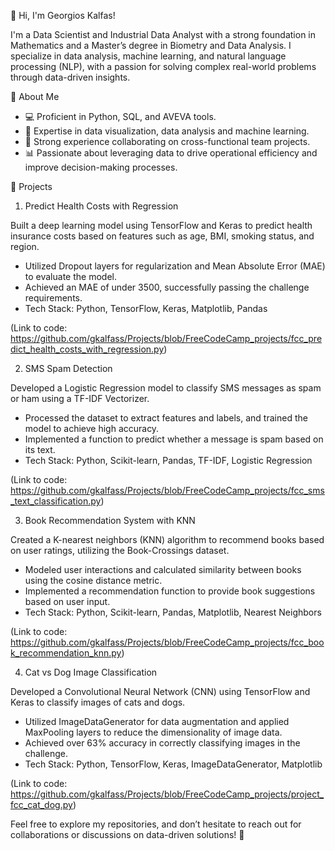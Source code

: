 👋 Hi, I'm Georgios Kalfas!

I'm a Data Scientist and Industrial Data Analyst with a strong foundation in Mathematics and a Master’s degree in Biometry and Data Analysis. I specialize in data analysis, machine learning, and natural language processing (NLP), with a passion for solving complex real-world problems through data-driven insights.

🌟 About Me

- 💻 Proficient in Python, SQL, and AVEVA tools.
- 🧠 Expertise in data visualization, data analysis and machine learning.
- 🤝 Strong experience collaborating on cross-functional team projects.
- 📊 Passionate about leveraging data to drive operational efficiency and improve decision-making processes.


🚀 Projects

1. Predict Health Costs with Regression

Built a deep learning model using TensorFlow and Keras to predict health insurance costs based on features such as age, BMI, smoking status, and region.
- Utilized Dropout layers for regularization and Mean Absolute Error (MAE) to evaluate the model.
- Achieved an MAE of under 3500, successfully passing the challenge requirements.
- Tech Stack: Python, TensorFlow, Keras, Matplotlib, Pandas

(Link to code: https://github.com/gkalfass/Projects/blob/FreeCodeCamp_projects/fcc_predict_health_costs_with_regression.py)


2. SMS Spam Detection

Developed a Logistic Regression model to classify SMS messages as spam or ham using a TF-IDF Vectorizer.

- Processed the dataset to extract features and labels, and trained the model to achieve high accuracy.
- Implemented a function to predict whether a message is spam based on its text.
- Tech Stack: Python, Scikit-learn, Pandas, TF-IDF, Logistic Regression

(Link to code: https://github.com/gkalfass/Projects/blob/FreeCodeCamp_projects/fcc_sms_text_classification.py)

3. Book Recommendation System with KNN

Created a K-nearest neighbors (KNN) algorithm to recommend books based on user ratings, utilizing the Book-Crossings dataset.

- Modeled user interactions and calculated similarity between books using the cosine distance metric.
- Implemented a recommendation function to provide book suggestions based on user input.
- Tech Stack: Python, Scikit-learn, Pandas, Matplotlib, Nearest Neighbors

(Link to code: https://github.com/gkalfass/Projects/blob/FreeCodeCamp_projects/fcc_book_recommendation_knn.py)

4. Cat vs Dog Image Classification

Developed a Convolutional Neural Network (CNN) using TensorFlow and Keras to classify images of cats and dogs.

- Utilized ImageDataGenerator for data augmentation and applied MaxPooling layers to reduce the dimensionality of image data.
- Achieved over 63% accuracy in correctly classifying images in the challenge.
- Tech Stack: Python, TensorFlow, Keras, ImageDataGenerator, Matplotlib

(Link to code: https://github.com/gkalfass/Projects/blob/FreeCodeCamp_projects/project_fcc_cat_dog.py)

Feel free to explore my repositories, and don’t hesitate to reach out for collaborations or discussions on data-driven solutions! 🚀
